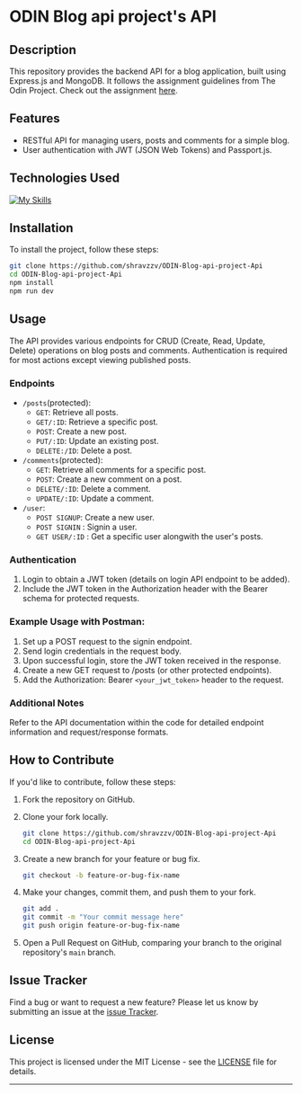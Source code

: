 # ODIN Blog api project's API

## Description

This repository provides the backend API for a blog application, built using Express.js and MongoDB. It follows the assignment guidelines from The Odin Project. Check out the assignment [here](https://www.theodinproject.com/lessons/nodejs-blog-api).

## Features

- RESTful API for managing users, posts and comments for a simple blog.
- User authentication with JWT (JSON Web Tokens) and Passport.js.

## Technologies Used

[![My Skills](https://skillicons.dev/icons?i=express,mongodb)](https://skillicons.dev)

## Installation

To install the project, follow these steps:

```bash
git clone https://github.com/shravzzv/ODIN-Blog-api-project-Api
cd ODIN-Blog-api-project-Api
npm install
npm run dev
```

## Usage

The API provides various endpoints for CRUD (Create, Read, Update, Delete) operations on blog posts and comments. Authentication is required for most actions except viewing published posts.

### Endpoints

- `/posts`(protected):
  - `GET`: Retrieve all posts.
  - `GET/:ID`: Retrieve a specific post.
  - `POST`: Create a new post.
  - `PUT/:ID`: Update an existing post.
  - `DELETE:/ID`: Delete a post.
- `/comments`(protected):
  - `GET`: Retrieve all comments for a specific post.
  - `POST`: Create a new comment on a post.
  - `DELETE/:ID`: Delete a comment.
  - `UPDATE/:ID`: Update a comment.
- `/user`:
  - `POST SIGNUP`: Create a new user.
  - `POST SIGNIN` : Signin a user.
  - `GET USER/:ID` : Get a specific user alongwith the user's posts.

### Authentication

1. Login to obtain a JWT token (details on login API endpoint to be added).
2. Include the JWT token in the Authorization header with the Bearer schema for protected requests.

### Example Usage with Postman:

1. Set up a POST request to the signin endpoint.
2. Send login credentials in the request body.
3. Upon successful login, store the JWT token received in the response.
4. Create a new GET request to /posts (or other protected endpoints).
5. Add the Authorization: Bearer `<your_jwt_token>` header to the request.

### Additional Notes

Refer to the API documentation within the code for detailed endpoint information and request/response formats.

## How to Contribute

If you'd like to contribute, follow these steps:

1. Fork the repository on GitHub.
2. Clone your fork locally.

   ```bash
   git clone https://github.com/shravzzv/ODIN-Blog-api-project-Api
   cd ODIN-Blog-api-project-Api
   ```

3. Create a new branch for your feature or bug fix.

   ```bash
   git checkout -b feature-or-bug-fix-name
   ```

4. Make your changes, commit them, and push them to your fork.

   ```bash
   git add .
   git commit -m "Your commit message here"
   git push origin feature-or-bug-fix-name
   ```

5. Open a Pull Request on GitHub, comparing your branch to the original repository's `main` branch.

## Issue Tracker

Find a bug or want to request a new feature? Please let us know by submitting an issue at the [issue Tracker](https://github.com/shravzzv/ODIN-Blog-api-project-Api/issues).

## License

This project is licensed under the MIT License - see the [LICENSE](LICENSE) file for details.

---
